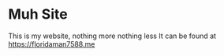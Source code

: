 # Muh Site
This is my website, nothing more nothing less
It can be found at https://floridaman7588.me

